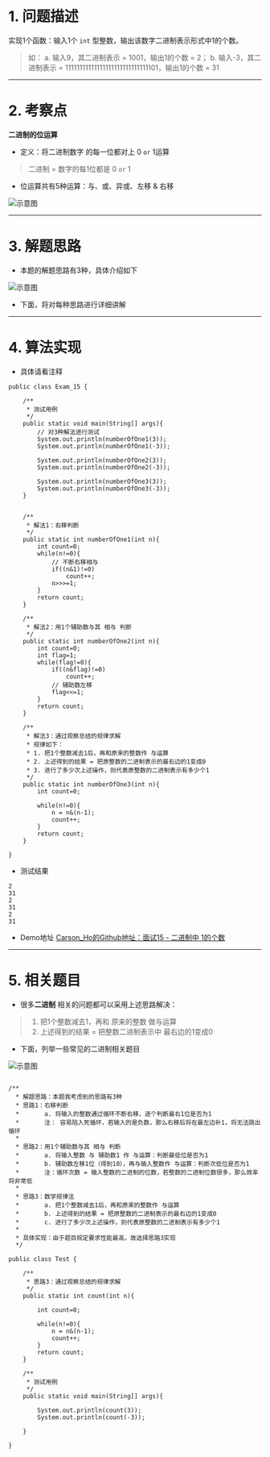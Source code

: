 # 1. 问题描述
实现1个函数：输入1个 `int` 型整数，输出该数字二进制表示形式中1的个数。
>如：
> a. 输入9，其二进制表示 = 1001，输出1的个数 = 2；
> b. 输入-3，其二进制表示 = 11111111111111111111111111111101，输出1的个数 = 31

***

# 2. 考察点
**二进制的位运算**
- 定义：将二进制数字 的每一位都对上 0 `or` 1运算
>二进制 = 数字的每1位都是 0 `or` 1 

- 位运算共有5种运算：与、或、异或、左移 & 右移

![示意图](http://upload-images.jianshu.io/upload_images/944365-dca736b0136dbfac.png?imageMogr2/auto-orient/strip%7CimageView2/2/w/1240)

***

# 3. 解题思路
- 本题的解题思路有3种，具体介绍如下

![示意图](http://upload-images.jianshu.io/upload_images/944365-cd3a642dd5446365.png?imageMogr2/auto-orient/strip%7CimageView2/2/w/1240)

- 下面，将对每种思路进行详细讲解

***
# 4. 算法实现
- 具体请看注释

```
public class Exam_15 {

    /**
     * 测试用例
     */
    public static void main(String[] args){
        // 对3种解法进行测试
        System.out.println(numberOfOne1(3));
        System.out.println(numberOfOne1(-3));

        System.out.println(numberOfOne2(3));
        System.out.println(numberOfOne2(-3));

        System.out.println(numberOfOne3(3));
        System.out.println(numberOfOne3(-3));
    }


    /**
     * 解法1：右移判断
     */
    public static int numberOfOne1(int n){
        int count=0;
        while(n!=0){
            // 不断右移相与
            if((n&1)!=0)
                count++;
            n>>>=1;
        }
        return count;
    }

    /**
     * 解法2：用1个辅助数与其 相与 判断
     */
    public static int numberOfOne2(int n){
        int count=0;
        int flag=1;
        while(flag!=0){
            if((n&flag)!=0)
                count++;
            // 辅助数左移
            flag<<=1;
        }
        return count;
    }

    /**
     * 解法3：通过观察总结的规律求解
     * 规律如下：
     * 1. 把1个整数减去1后，再和原来的整数作 与运算
     * 2. 上述得到的结果 = 把原整数的二进制表示的最右边的1变成0
     * 3. 进行了多少次上述操作，则代表原整数的二进制表示有多少个1
     */
    public static int numberOfOne3(int n){
        int count=0;

        while(n!=0){
            n = n&(n-1);
            count++;
        }
        return count;
    }

}
```

- 测试结果

```
2
31
2
31
2
31
```

- Demo地址
[Carson_Ho的Github地址：面试15 - 二进制中 1的个数](https://github.com/Carson-Ho/AlgorithmLearning)

***
# 5. 相关题目
- 很多**二进制** 相关的问题都可以采用上述思路解决：
>1. 把1个整数减去1，再和 原来的整数 做与运算
>2. 上述得到的结果 = 把整数二进制表示中 最右边的1变成0

- 下面，列举一些常见的二进制相关题目

![示意图](http://upload-images.jianshu.io/upload_images/944365-702dce26a2193d4e.png?imageMogr2/auto-orient/strip%7CimageView2/2/w/1240)

```

/**
  * 解题思路：本题我考虑到的思路有3种
  * 思路1：右移判断
  *       a. 将输入的整数通过循环不断右移，逐个判断最右1位是否为1
  *       注： 容易陷入死循环，若输入的是负数，那么右移后将在最左边补1，将无法跳出循环
  *
  * 思路2：用1个辅助数与其 相与 判断
  *       a. 将输入整数 与 辅助数1 作 与运算：判断最低位是否为1
  *       b. 辅助数左移1位（得到10），再与输入整数作 与运算：判断次低位是否为1
  *       注：循环次数 = 输入整数的二进制的位数，若整数的二进制位数很多，那么效率将非常低
  *
  * 思路3：数学规律法
  *       a. 把1个整数减去1后，再和原来的整数作 与运算
  *       b. 上述得到的结果 = 把原整数的二进制表示的最右边的1变成0
  *       c. 进行了多少次上述操作，则代表原整数的二进制表示有多少个1
  *
  * 具体实现：由于题目规定要求性能最高，故选择思路3实现
  */

public class Test {

    /**
     * 思路3：通过观察总结的规律求解
     */
    public static int count(int n){

        int count=0;

        while(n!=0){
            n = n&(n-1);
            count++;
        }
        return count;
    }

    /**
     * 测试用例
     */
    public static void main(String[] args){

        System.out.println(count(3));
        System.out.println(count(-3));
        
    }

}
```